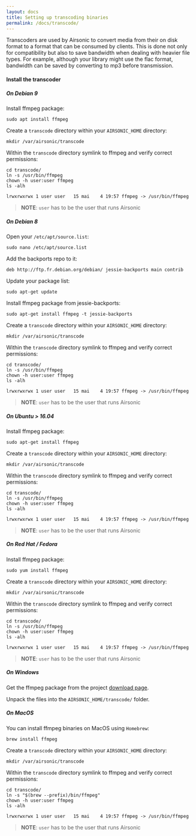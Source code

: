 ```yaml
---
layout: docs
title: Setting up transcoding binaries
permalink: /docs/transcode/
---
```

Transcoders are used by Airsonic to convert media from their on disk format to a format that can be consumed by clients. This is done not only for compatibility but also to save bandwidth when dealing with heavier file types. For example, although your library might use the flac format, bandwidth can be saved by converting to mp3 before transmission.

#### Install the transcoder

##### On Debian 9

Install ffmpeg package:

```
sudo apt install ffmpeg
```

Create a `transcode` directory within your `AIRSONIC_HOME` directory:

```
mkdir /var/airsonic/transcode
```

Within the `transcode` directory symlink to ffmpeg and verify correct permissions:

```
cd transcode/
ln -s /usr/bin/ffmpeg
chown -h user:user ffmpeg
ls -alh
```
```
lrwxrwxrwx 1 user user   15 mai    4 19:57 ffmpeg -> /usr/bin/ffmpeg
```

> **NOTE**:  `user` has to be the user that runs Airsonic

##### On Debian 8

Open your `/etc/apt/source.list`:

```
sudo nano /etc/apt/source.list
```

Add the backports repo to it:

```
deb http://ftp.fr.debian.org/debian/ jessie-backports main contrib
```

Update your package list:

```
sudo apt-get update
```

Install ffmpeg package from jessie-backports:

```
sudo apt-get install ffmpeg -t jessie-backports
```

Create a `transcode` directory within your `AIRSONIC_HOME` directory:

```
mkdir /var/airsonic/transcode
```

Within the `transcode` directory symlink to ffmpeg and verify correct permissions:

```
cd transcode/
ln -s /usr/bin/ffmpeg
chown -h user:user ffmpeg
ls -alh
```
```
lrwxrwxrwx 1 user user   15 mai    4 19:57 ffmpeg -> /usr/bin/ffmpeg
```

> **NOTE**:  `user` has to be the user that runs Airsonic

##### On Ubuntu > 16.04

Install ffmpeg package:

```
sudo apt-get install ffmpeg
```

Create a `transcode` directory within your `AIRSONIC_HOME` directory:

```
mkdir /var/airsonic/transcode
```

Within the `transcode` directory symlink to ffmpeg and verify correct permissions:

```
cd transcode/
ln -s /usr/bin/ffmpeg
chown -h user:user ffmpeg
ls -alh
```
```
lrwxrwxrwx 1 user user   15 mai    4 19:57 ffmpeg -> /usr/bin/ffmpeg
```
> **NOTE**:  `user` has to be the user that runs Airsonic

##### On Red Hat / Fedora

Install ffmpeg package:

```
sudo yum install ffmpeg
```

Create a `transcode` directory within your `AIRSONIC_HOME` directory:

```
mkdir /var/airsonic/transcode
```

Within the `transcode` directory symlink to ffmpeg and verify correct permissions:

```
cd transcode/
ln -s /usr/bin/ffmpeg
chown -h user:user ffmpeg
ls -alh
```
```
lrwxrwxrwx 1 user user   15 mai    4 19:57 ffmpeg -> /usr/bin/ffmpeg
```
> **NOTE**:  `user` has to be the user that runs Airsonic

##### On Windows

Get the ffmpeg package from the project [download page](https://ffmpeg.zeranoe.com/builds/).

Unpack the files into the `AIRSONIC_HOME/transcode/` folder.

##### On MacOS

You can install ffmpeg binaries on MacOS using `Homebrew`:

```
brew install ffmpeg
```

Create a `transcode` directory within your `AIRSONIC_HOME` directory:

```
mkdir /var/airsonic/transcode
```

Within the `transcode` directory symlink to ffmpeg and verify correct permissions:

```
cd transcode/
ln -s "$(brew --prefix)/bin/ffmpeg"
chown -h user:user ffmpeg
ls -alh
```
```
lrwxrwxrwx 1 user user   15 mai    4 19:57 ffmpeg -> /usr/bin/ffmpeg
```
> **NOTE**:  `user` has to be the user that runs Airsonic
